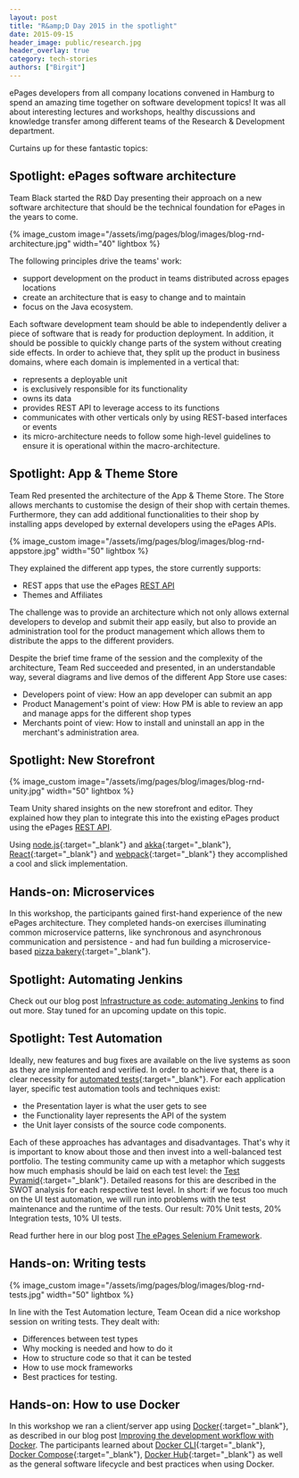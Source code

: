 ```yaml
---
layout: post
title: "R&amp;D Day 2015 in the spotlight"
date: 2015-09-15
header_image: public/research.jpg
header_overlay: true
category: tech-stories
authors: ["Birgit"]
---
```


ePages developers from all company locations convened in Hamburg to spend an amazing time together on software development topics!
It was all about interesting lectures and workshops, healthy discussions and knowledge transfer among different teams of the Research &amp; Development department.

Curtains up for these fantastic topics:

## Spotlight: ePages software architecture

Team Black started the R&amp;D Day presenting their approach on a new software architecture that should be the technical foundation for ePages in the years to come.

{% image_custom image="/assets/img/pages/blog/images/blog-rnd-architecture.jpg" width="40" lightbox %}

The following principles drive the teams' work:

* support development on the product in teams distributed across epages locations
* create an architecture that is easy to change and to maintain
* focus on the Java ecosystem.

Each software development team should be able to independently deliver a piece of software that is ready for production deployment.
In addition, it should be possible to quickly change parts of the system without creating side effects.
In order to achieve that, they split up the product in business domains, where each domain is implemented in a vertical that:

* represents a deployable unit
* is exclusively responsible for its functionality
* owns its data
* provides REST API to leverage access to its functions
* communicates with other verticals only by using REST-based interfaces or events
* its micro-architecture needs to follow some high-level guidelines to ensure it is operational within the macro-architecture.

## Spotlight: App & Theme Store

Team Red presented the architecture of the App & Theme Store.
The Store allows merchants to customise the design of their shop with certain themes.
Furthermore, they can add additional functionalities to their shop by installing apps developed by external developers using the ePages APIs.

{% image_custom image="/assets/img/pages/blog/images/blog-rnd-appstore.jpg" width="50" lightbox %}

They explained the different app types, the store currently supports:

* REST apps that use the ePages [REST API](/apps/)
* Themes and Affiliates

The challenge was to provide an architecture which not only allows external developers to develop and submit their app easily, but also to provide an administration tool for the product management which allows them to distribute the apps to the different providers.

Despite the brief time frame of the session and the complexity of the architecture, Team Red succeeded and presented, in an understandable way, several diagrams and live demos of the different App Store use cases:

- Developers point of view: How an app developer can submit an app
- Product Management's point of view: How PM is able to review an app and manage apps for the different shop types
- Merchants point of view: How to install and uninstall an app in the merchant's administration area.

## Spotlight: New Storefront

{% image_custom image="/assets/img/pages/blog/images/blog-rnd-unity.jpg" width="50" lightbox %}

Team Unity shared insights on the new storefront and editor.
They explained how they plan to integrate this into the existing ePages product using the ePages [REST API](/apps/).

Using [node.js](https://nodejs.org/en/){:target="_blank"} and [akka](http://akka.io/){:target="_blank"}, [React](http://facebook.github.io/react/){:target="_blank"} and [webpack](https://webpack.github.io/){:target="_blank"} they accomplished a cool and slick implementation.

## Hands-on: Microservices

In this workshop, the participants gained first-hand experience of the new ePages architecture.
They completed hands-on exercises illuminating common microservice patterns, like synchronous and asynchronous communication and persistence - and had fun building a microservice-based [pizza bakery](https://github.com/ePages-de/rnd-microservices-handson){:target="_blank"}.

## Spotlight: Automating Jenkins

Check out our blog post [Infrastructure as code: automating Jenkins](/blog/tech-stories/infrastructure-as-code-automating-jenkins/) to find out more.
Stay tuned for an upcoming update on this topic.

## Spotlight: Test Automation

Ideally, new features and bug fixes are available on the live systems as soon as they are implemented and verified.
In order to achieve that, there is a clear necessity for [automated tests](http://blog.daverooney.ca/2015/04/getting-started-with-test-driven.html){:target="_blank"}.
For each application layer, specific test automation tools and techniques exist:

* the Presentation layer is what the user gets to see
* the Functionality layer represents the API of the system
* the Unit layer consists of the source code components.

Each of these approaches has advantages and disadvantages.
That's why it is important to know about those and then invest into a well-balanced test portfolio.
The testing community came up with a metaphor which suggests how much emphasis should be laid on each test level: the [Test Pyramid](http://mrselenium.blogspot.de/2014/12/the-automation-pyramid.html){:target="_blank"}.
Detailed reasons for this are described in the SWOT analysis for each respective test level.
In short: if we focus too much on the UI test automation, we will run into problems with the test maintenance and the runtime of the tests.
Our result: 70% Unit tests, 20% Integration tests, 10% UI tests.

Read further here in our blog post [The ePages Selenium Framework](/blog/tech-stories/the-epages-selenium-framework/).

## Hands-on: Writing tests

{% image_custom image="/assets/img/pages/blog/images/blog-rnd-tests.jpg" width="50" lightbox %}

In line with the Test Automation lecture, Team Ocean did a nice workshop session on writing tests.
They dealt with:

* Differences between test types
* Why mocking is needed and how to do it
* How to structure code so that it can be tested
* How to use mock frameworks
* Best practices for testing.

## Hands-on: How to use Docker

In this workshop we ran a client/server app using [Docker](https://www.docker.com/){:target="_blank"}, as described in our blog post [Improving the development workflow with Docker](/blog/tech-stories/improve-development-with-docker/).
The participants learned about [Docker CLI](https://docs.docker.com/reference/commandline/cli/){:target="_blank"}, [Docker Compose](https://docs.docker.com/compose/){:target="_blank"}, [Docker Hub](https://hub.docker.com/){:target="_blank"} as well as the general software lifecycle and best practices when using Docker.
